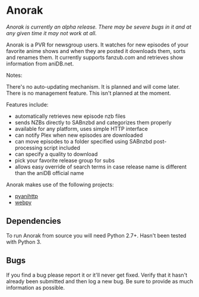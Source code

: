 Anorak
=====

*Anorak is currently an alpha release. There may be severe bugs in it and at any given time it may not work at all.*

Anorak is a PVR for newsgroup users. It watches for new episodes of your favorite anime shows and when they are posted it downloads them, sorts and renames them. It currently supports fanzub.com and retrieves show information from aniDB.net.

Notes:

There's no auto-updating mechanism. It is planned and will come later.
There is no management feature. This isn't planned at the moment.

Features include:

* automatically retrieves new episode nzb files
* sends NZBs directly to SABnzbd and categorizes them properly
* available for any platform, uses simple HTTP interface
* can notify Plex when new episodes are downloaded
* can move episodes to a folder specified using SABnzbd post-processing script included
* can specify a quality to download
* pick your favorite release group for subs
* allows easy override of search terms in case release name is different than the aniDB official name

Anorak makes use of the following projects:

* [pyanihttp][anidb]
* [webpy][webpy]

## Dependencies

To run Anorak from source you will need Python 2.7+. Hasn't been tested with Python 3.

## Bugs

If you find a bug please report it or it'll never get fixed. Verify that it hasn't already been submitted and then log a new bug. Be sure to provide as much information as possible.

[anidb]: https://github.com/mineo/pyanihttp
[webpy]: http://webpy.org
